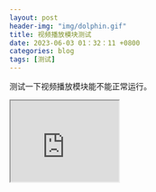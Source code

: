 ```yaml
---
layout: post
header-img: "img/dolphin.gif" 
title: 视频播放模块测试
date: 2023-06-03 01：32：11 +0800
categories: blog
tags: [测试]
---
```


测试一下视频播放模块能不能正常运行。

<iframe height=144 width=192 src="https://m.youtube.com/watch?v=HK5ejK5ICpQ&pp=ygUG6Yyy55S7"></iframe>